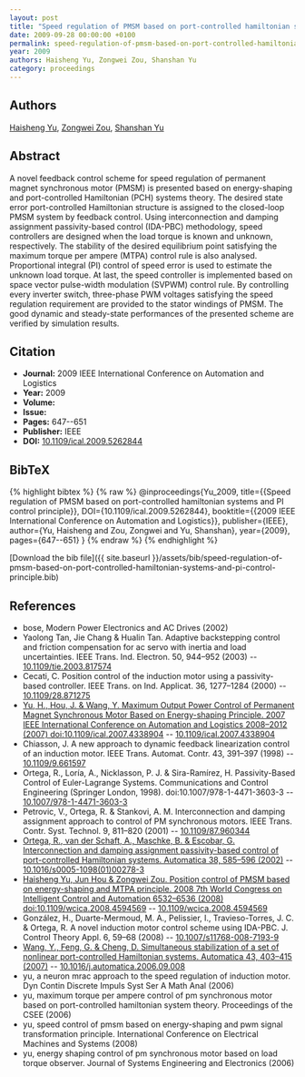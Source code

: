 ```yaml
---
layout: post
title: "Speed regulation of PMSM based on port-controlled hamiltonian systems and PI control principle"
date: 2009-09-28 00:00:00 +0100
permalink: speed-regulation-of-pmsm-based-on-port-controlled-hamiltonian-systems-and-pi-control-principle
year: 2009
authors: Haisheng Yu, Zongwei Zou, Shanshan Yu
category: proceedings
---
```

 
## Authors
[Haisheng Yu](authors/haisheng-yu), [Zongwei Zou](authors/zongwei-zou), [Shanshan Yu](authors/shanshan-yu)
 
## Abstract
A novel feedback control scheme for speed regulation of permanent magnet synchronous motor (PMSM) is presented based on energy-shaping and port-controlled Hamiltonian (PCH) systems theory. The desired state error port-controlled Hamiltonian structure is assigned to the closed-loop PMSM system by feedback control. Using interconnection and damping assignment passivity-based control (IDA-PBC) methodology, speed controllers are designed when the load torque is known and unknown, respectively. The stability of the desired equilibrium point satisfying the maximum torque per ampere (MTPA) control rule is also analysed. Proportional integral (PI) control of speed error is used to estimate the unknown load torque. At last, the speed controller is implemented based on space vector pulse-width modulation (SVPWM) control rule. By controlling every inverter switch, three-phase PWM voltages satisfying the speed regulation requirement are provided to the stator windings of PMSM. The good dynamic and steady-state performances of the presented scheme are verified by simulation results.
 
## Citation
- **Journal:** 2009 IEEE International Conference on Automation and Logistics
- **Year:** 2009
- **Volume:** 
- **Issue:** 
- **Pages:** 647--651
- **Publisher:** IEEE
- **DOI:** [10.1109/ical.2009.5262844](https://doi.org/10.1109/ical.2009.5262844)
 
## BibTeX
{% highlight bibtex %}
{% raw %}
@inproceedings{Yu_2009,
  title={{Speed regulation of PMSM based on port-controlled hamiltonian systems and PI control principle}},
  DOI={10.1109/ical.2009.5262844},
  booktitle={{2009 IEEE International Conference on Automation and Logistics}},
  publisher={IEEE},
  author={Yu, Haisheng and Zou, Zongwei and Yu, Shanshan},
  year={2009},
  pages={647--651}
}
{% endraw %}
{% endhighlight %}
 
[Download the bib file]({{ site.baseurl }}/assets/bib/speed-regulation-of-pmsm-based-on-port-controlled-hamiltonian-systems-and-pi-control-principle.bib)
 
## References
- bose, Modern Power Electronics and AC Drives (2002)
- Yaolong Tan, Jie Chang & Hualin Tan. Adaptive backstepping control and friction compensation for ac servo with inertia and load uncertainties. IEEE Trans. Ind. Electron. 50, 944–952 (2003) -- [10.1109/tie.2003.817574](https://doi.org/10.1109/tie.2003.817574)
- Cecati, C. Position control of the induction motor using a passivity-based controller. IEEE Trans. on Ind. Applicat. 36, 1277–1284 (2000) -- [10.1109/28.871275](https://doi.org/10.1109/28.871275)
- [Yu, H., Hou, J. & Wang, Y. Maximum Output Power Control of Permanent Magnet Synchronous Motor Based on Energy-shaping Principle. 2007 IEEE International Conference on Automation and Logistics 2008–2012 (2007) doi:10.1109/ical.2007.4338904](maximum-output-power-control-of-permanent-magnet-synchronous-motor-based-on-energy-shaping-principle) -- [10.1109/ical.2007.4338904](https://doi.org/10.1109/ical.2007.4338904)
- Chiasson, J. A new approach to dynamic feedback linearization control of an induction motor. IEEE Trans. Automat. Contr. 43, 391–397 (1998) -- [10.1109/9.661597](https://doi.org/10.1109/9.661597)
- Ortega, R., Loría, A., Nicklasson, P. J. & Sira-Ramírez, H. Passivity-Based Control of Euler-Lagrange Systems. Communications and Control Engineering (Springer London, 1998). doi:10.1007/978-1-4471-3603-3 -- [10.1007/978-1-4471-3603-3](https://doi.org/10.1007/978-1-4471-3603-3)
- Petrovic, V., Ortega, R. & Stankovi, A. M. Interconnection and damping assignment approach to control of PM synchronous motors. IEEE Trans. Contr. Syst. Technol. 9, 811–820 (2001) -- [10.1109/87.960344](https://doi.org/10.1109/87.960344)
- [Ortega, R., van der Schaft, A., Maschke, B. & Escobar, G. Interconnection and damping assignment passivity-based control of port-controlled Hamiltonian systems. Automatica 38, 585–596 (2002)](interconnection-and-damping-assignment-passivity-based-control-of-port-controlled-hamiltonian-systems) -- [10.1016/s0005-1098(01)00278-3](https://doi.org/10.1016/s0005-1098(01)00278-3)
- [Haisheng Yu, Jun Hou & Zongwei Zou. Position control of PMSM based on energy-shaping and MTPA principle. 2008 7th World Congress on Intelligent Control and Automation 6532–6536 (2008) doi:10.1109/wcica.2008.4594569](position-control-of-pmsm-based-on-energy-shaping-and-mtpa-principle) -- [10.1109/wcica.2008.4594569](https://doi.org/10.1109/wcica.2008.4594569)
- González, H., Duarte-Mermoud, M. A., Pelissier, I., Travieso-Torres, J. C. & Ortega, R. A novel induction motor control scheme using IDA-PBC. J. Control Theory Appl. 6, 59–68 (2008) -- [10.1007/s11768-008-7193-9](https://doi.org/10.1007/s11768-008-7193-9)
- [Wang, Y., Feng, G. & Cheng, D. Simultaneous stabilization of a set of nonlinear port-controlled Hamiltonian systems. Automatica 43, 403–415 (2007)](simultaneous-stabilization-of-a-set-of-nonlinear-port-controlled-hamiltonian-systems) -- [10.1016/j.automatica.2006.09.008](https://doi.org/10.1016/j.automatica.2006.09.008)
- yu, a neuron mrac approach to the speed regulation of induction motor. Dyn Contin Discrete Impuls Syst Ser A Math Anal (2006)
- yu, maximum torque per ampere control of pm synchronous motor based on port-controlled hamiltonian system theory. Proceedings of the CSEE (2006)
- yu, speed control of pmsm based on energy-shaping and pwm signal transformation principle. International Conference on Electrical Machines and Systems (2008)
- yu, energy shaping control of pm synchronous motor based on load torque observer. Journal of Systems Engineering and Electronics (2006)

